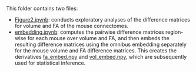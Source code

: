 This folder contains two files:

- [Figure2.ipynb](./Figure2.ipynb): conducts exploratory analyses of the difference matrices for volume and FA of the mouse connectomes.
- [embedding.ipynb](./embedding.ipynb): computes the pairwise difference matrices region-wise for each mouse over volume and FA, and then embeds the resulting difference matrices using the omnibus embedding separately for the mouse volume and FA difference matrices. This creates the derivatives [fa_embed.npy](https://github.com/neurodata/alzheimers-mouse/blob/main/data/embeddings/fa_embed.npy) and [vol_embed.npy](https://github.com/neurodata/alzheimers-mouse/blob/main/data/embeddings/vol_embed.npy), which are subsequently used for statistical inference.
